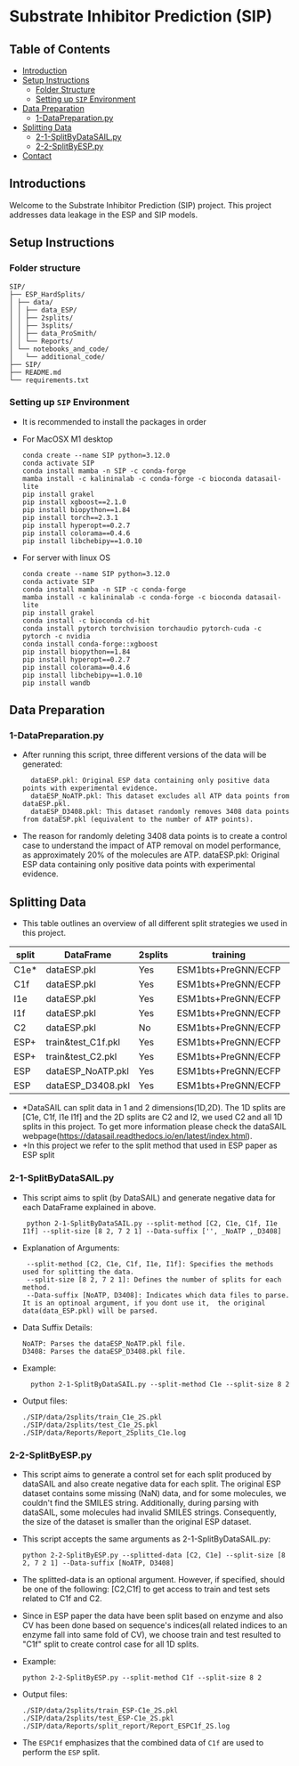 # Substrate Inhibitor Prediction (SIP)

## Table of Contents

- [Introduction](#introduction)
- [Setup Instructions](#setup-instructions)
  - [Folder Structure](#folder-structure)
  - [Setting up `SIP` Environment](#setting-up-sip-environment)
- [Data Preparation](#data-preparation)
  - [1-DataPreparation.py](#1-datapreparation.py)
- [Splitting Data](#splitting-data-)
  - [2-1-SplitByDataSAIL.py](#2-1-splitbydatasailpy)
  - [2-2-SplitByESP.py](#2-2-splitbyesppy)
- [Contact](#contact)

## Introductions

Welcome to the Substrate Inhibitor Prediction (SIP) project. This project addresses data leakage in the ESP and SIP models. 

## Setup Instructions
###  Folder structure
```
SIP/
├── ESP_HardSplits/
│ ├── data/
│ │ ├── data_ESP/
│ │ ├── 2splits/
│ │ ├── 3splits/
│ │ ├── data_ProSmith/
│ │ └── Reports/
│ └── notebooks_and_code/
│   └── additional_code/
├── SIP/
├── README.md
└── requirements.txt
```

### Setting up `SIP` Environment
* It is recommended to install the packages in order

* For MacOSX M1 desktop 

      conda create --name SIP python=3.12.0
      conda activate SIP
      conda install mamba -n SIP -c conda-forge
      mamba install -c kalininalab -c conda-forge -c bioconda datasail-lite
      pip install grakel
      pip install xgboost==2.1.0
      pip install biopython==1.84
      pip install torch==2.3.1
      pip install hyperopt==0.2.7
      pip install colorama==0.4.6
      pip install libchebipy==1.0.10

* For server with linux OS

      conda create --name SIP python=3.12.0
      conda activate SIP
      conda install mamba -n SIP -c conda-forge
      mamba install -c kalininalab -c conda-forge -c bioconda datasail-lite
      pip install grakel
      conda install -c bioconda cd-hit
      conda install pytorch torchvision torchaudio pytorch-cuda -c pytorch -c nvidia
      conda install conda-forge::xgboost
      pip install biopython==1.84
      pip install hyperopt==0.2.7
      pip install colorama==0.4.6
      pip install libchebipy==1.0.10
      pip install wandb

## Data Preparation

### 1-DataPreparation.py 

* After running this script, three different versions of the data will be generated:

        dataESP.pkl: Original ESP data containing only positive data points with experimental evidence.
        dataESP_NoATP.pkl: This dataset excludes all ATP data points from dataESP.pkl.
        dataESP_D3408.pkl: This dataset randomly removes 3408 data points from dataESP.pkl (equivalent to the number of ATP points).


* The reason for randomly deleting 3408 data points is to create a control case to understand the impact of ATP removal on model performance, as approximately 20% of the molecules are ATP. dataESP.pkl: Original ESP data containing only positive data points with experimental evidence.




## Splitting Data 
* This table outlines an overview of all  different split strategies we used in this project.

| split | DataFrame          | 2splits | training            | 3splits | training            |
|-------|--------------------|---------|---------------------|---------|---------------------|
| C1e*  | dataESP.pkl        | Yes     | ESM1bts+PreGNN/ECFP | Yes     | ESM1bts+PreGNN/ECFP |
| C1f   | dataESP.pkl        | Yes     | ESM1bts+PreGNN/ECFP | Yes     | ESM1bts+PreGNN/ECFP |
| I1e   | dataESP.pkl        | Yes     | ESM1bts+PreGNN/ECFP | Yes     | ESM1bts+PreGNN/ECFP |
| I1f   | dataESP.pkl        | Yes     | ESM1bts+PreGNN/ECFP | Yes     | ESM1bts+PreGNN/ECFP |
| C2    | dataESP.pkl        | No      | ESM1bts+PreGNN/ECFP | No      |                     |
| ESP+  | train&test_C1f.pkl | Yes     | ESM1bts+PreGNN/ECFP | Yes     | ESM1bts+PreGNN/ECFP |
| ESP+  | train&test_C2.pkl  | Yes     | ESM1bts+PreGNN/ECFP | No      |                     |
| ESP   | dataESP_NoATP.pkl  | Yes     | ESM1bts+PreGNN/ECFP | No      |                     |
| ESP   | dataESP_D3408.pkl  | Yes     | ESM1bts+PreGNN/ECFP | No      |                     |

* *DataSAIL can split data in 1 and 2 dimensions(1D,2D). The 1D splits are [C1e, C1f, I1e I1f] and the 2D splits are C2 and I2, we used C2 and all 1D splits in this project. To get more information please check the dataSAIL webpage(https://datasail.readthedocs.io/en/latest/index.html).
* +In this project we refer to the split method that used in ESP paper as ESP split
### 2-1-SplitByDataSAIL.py
* This script aims to split (by DataSAIL) and generate negative data for each DataFrame explained in above.

       python 2-1-SplitByDataSAIL.py --split-method [C2, C1e, C1f, I1e I1f] --split-size [8 2, 7 2 1] --Data-suffix ['', _NoATP ,_D3408]

* Explanation of Arguments:

       --split-method [C2, C1e, C1f, I1e, I1f]: Specifies the methods used for splitting the data.
       --split-size [8 2, 7 2 1]: Defines the number of splits for each method.
       --Data-suffix [NoATP, D3408]: Indicates which data files to parse. It is an optinoal argument, if you dont use it,  the original data(data_ESP.pkl) will be parsed.

* Data Suffix Details:

      NoATP: Parses the dataESP_NoATP.pkl file.
      D3408: Parses the dataESP_D3408.pkl file.

* Example:

        python 2-1-SplitByDataSAIL.py --split-method C1e --split-size 8 2 

* Output files:

      ./SIP/data/2splits/train_C1e_2S.pkl
      ./SIP/data/2splits/test_C1e_2S.pkl
      ./SIP/data/Reports/Report_2Splits_C1e.log

### 2-2-SplitByESP.py
* This script aims to generate a control set for each split produced by dataSAIL and also create negative data for each split. The original ESP dataset contains some missing (NaN) data, and for some molecules, we couldn't find the SMILES string. Additionally, during parsing with dataSAIL, some molecules had invalid SMILES strings. Consequently, the size of the dataset is smaller than the original ESP dataset.

* This script accepts the same arguments as 2-1-SplitByDataSAIL.py:

      python 2-2-SplitByESP.py --splitted-data [C2, C1e] --split-size [8 2, 7 2 1] --Data-suffix [NoATP, D3408]

* The splitted-data is an optional argument. However, if specified, should be one of the following: [C2,C1f] to get access to train and test sets related to C1f and C2.
* Since in ESP paper the data have been split based on enzyme and also CV has been done based on sequence's indices(all related indices to an enzyme fall into same fold of CV), we choose train and test resulted to "C1f" split to create control case for all 1D splits.


* Example:

      python 2-2-SplitByESP.py --split-method C1f --split-size 8 2 

* Output files:

      ./SIP/data/2splits/train_ESP-C1e_2S.pkl
      ./SIP/data/2splits/test_ESP-C1e_2S.pkl
      ./SIP/data/Reports/split_report/Report_ESPC1f_2S.log
* The `ESPC1f` emphasizes that the combined data of `C1f` are used to perform the `ESP` split.